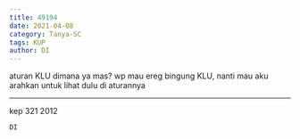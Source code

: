 ```yaml
---
title: 49194
date: 2021-04-08
category: Tanya-SC
tags: KUP
author: DI
---
```


aturan KLU dimana ya mas? wp mau ereg bingung KLU, nanti mau aku arahkan untuk lihat dulu di aturannya

---

kep 321 2012

`DI`
